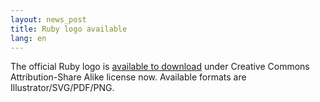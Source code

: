 ```yaml
---
layout: news_post
title: Ruby logo available
lang: en
---
```


The official Ruby logo is [available to download][1] under Creative
Commons Attribution-Share Alike license now. Available formats are
Illustrator/SVG/PDF/PNG.

[1]: http://www.ruby-assn.org/index.html.en 
